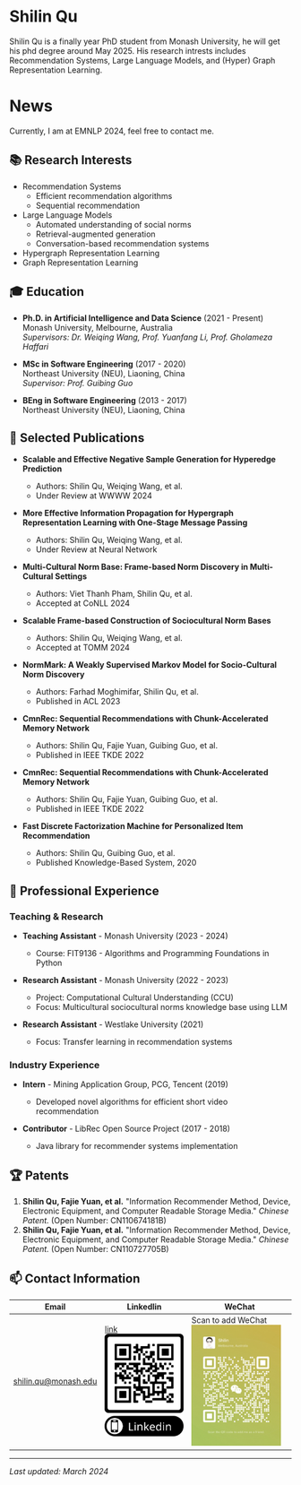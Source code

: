 # Shilin Qu
Shilin Qu is a finally year PhD student from Monash University, he will get his phd degree around May 2025. His research intrests includes Recommendation Systems, Large Language Models, and (Hyper) Graph Representation Learning.

# News
Currently, I am at EMNLP 2024, feel free to contact me.


## 📚 Research Interests
- Recommendation Systems
  - Efficient recommendation algorithms
  - Sequential recommendation
- Large Language Models
  - Automated understanding of social norms
  - Retrieval-augmented generation
  - Conversation-based recommendation systems
- Hypergraph Representation Learning
- Graph Representation Learning

## 🎓 Education
- **Ph.D. in Artificial Intelligence and Data Science** (2021 - Present)  
  Monash University, Melbourne, Australia  
  *Supervisors: Dr. Weiqing Wang, Prof. Yuanfang Li, Prof. Gholameza Haffari*

- **MSc in Software Engineering** (2017 - 2020)  
  Northeast University (NEU), Liaoning, China  
  *Supervisor: Prof. Guibing Guo*

- **BEng in Software Engineering** (2013 - 2017)  
  Northeast University (NEU), Liaoning, China

## 📝 Selected Publications
- **Scalable and Effective Negative Sample Generation for Hyperedge Prediction**
  - Authors: Shilin Qu, Weiqing Wang, et al.
  - Under Review at WWWW 2024
- **More Effective Information Propagation for Hypergraph Representation Learning with One-Stage Message Passing** 
  - Authors: Shilin Qu, Weiqing Wang, et al.
  - Under Review at Neural Network
 
  
- **Multi-Cultural Norm Base: Frame-based Norm Discovery in Multi-Cultural Settings**
  - Authors: Viet Thanh Pham, Shilin Qu, et al.
  - Accepted at CoNLL 2024

- **Scalable Frame-based Construction of Sociocultural Norm Bases**
  - Authors: Shilin Qu, Weiqing Wang, et al.
  - Accepted at TOMM 2024

- **NormMark: A Weakly Supervised Markov Model for Socio-Cultural Norm Discovery**
  - Authors: Farhad Moghimifar, Shilin Qu, et al.
  - Published in ACL 2023

- **CmnRec: Sequential Recommendations with Chunk-Accelerated Memory Network**
  - Authors: Shilin Qu, Fajie Yuan, Guibing Guo, et al.
  - Published in IEEE TKDE 2022

- **CmnRec: Sequential Recommendations with Chunk-Accelerated Memory Network**
  - Authors: Shilin Qu, Fajie Yuan, Guibing Guo, et al.
  - Published in IEEE TKDE 2022

- **Fast Discrete Factorization Machine for Personalized Item Recommendation**
  - Authors: Shilin Qu, Guibing Guo, et al.
  - Published Knowledge-Based System, 2020 

## 🔬 Professional Experience
### Teaching & Research
- **Teaching Assistant** - Monash University (2023 - 2024)
  - Course: FIT9136 - Algorithms and Programming Foundations in Python

- **Research Assistant** - Monash University (2022 - 2023)
  - Project: Computational Cultural Understanding (CCU)
  - Focus: Multicultural sociocultural norms knowledge base using LLM

- **Research Assistant** - Westlake University (2021)
  - Focus: Transfer learning in recommendation systems

### Industry Experience
- **Intern** - Mining Application Group, PCG, Tencent (2019)
  - Developed novel algorithms for efficient short video recommendation

- **Contributor** - LibRec Open Source Project (2017 - 2018)
  - Java library for recommender systems implementation


## 🏆 Patents
1. **Shilin Qu, Fajie Yuan, et al.** "Information Recommender Method, Device, Electronic Equipment, and Computer Readable Storage Media." *Chinese Patent.* (Open Number: CN110674181B)
2. **Shilin Qu, Fajie Yuan, et al.** "Information Recommender Method, Device, Electronic Equipment, and Computer Readable Storage Media." *Chinese Patent.* (Open Number: CN110727705B)

## 📫 Contact Information
| Email | Linkedlin | WeChat |
|----------|----------|----------|
| [shilin.qu@monash.edu](mailto:shilin.qu@monash.edu)     | [link](https://www.librec.net) <img src="linkedin.png" alt="[alt text]" width="200px" >     | Scan to add WeChat <img src="Wechat.JPG" alt="[alt text]" width="160px" >     |



---
*Last updated: March 2024*
